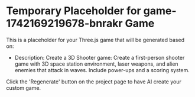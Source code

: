 
# Temporary Placeholder for game-1742169219678-bnrakr Game

This is a placeholder for your Three.js game that will be generated based on:
- Description: Create a 3D Shooter game: Create a first-person shooter game with 3D space station environment, laser weapons, and alien enemies that attack in waves. Include power-ups and a scoring system.

Click the 'Regenerate' button on the project page to have AI create your custom game.
